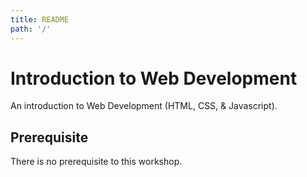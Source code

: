 ```yaml
---
title: README
path: '/'
---
```


# Introduction to Web Development

An introduction to Web Development (HTML, CSS, & Javascript).

## Prerequisite

There is no prerequisite to this workshop.
